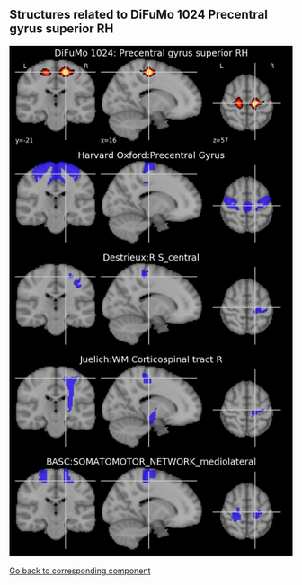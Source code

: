 


## Structures related to DiFuMo 1024 Precentral gyrus superior RH

![808](808.jpg "Structures related to DiFuMo 1024 Precentral gyrus superior RH")

[Go back to corresponding component](https://parietal-inria.github.io/DiFuMo/1024/html/808.html)